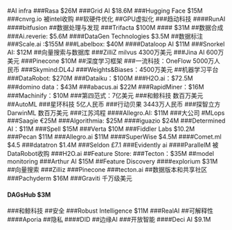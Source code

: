 #AI infra
###Rasa $26M
###Grid AI $18.6M
###Hugging Face $15M
###cnvrg.io 被intel收购
##软硬件优化
##GPU虚拟化
###趋动科技
####RunAI 
####bitfusion
##数据处理与发现
###Trifacta $100M
#### $31M
##数据合成
###Ai.reverie: $5.6M
####DataGen Technologies $3.5M
##数据标注
###Scale.ai :$155M 
###Labelbox: $40M
####Dataloop AI $11M
###Snorkel AI: $12M
##向量搜索与数据库
###ZilliZ milvus 4300万美元
###Jina AI 600万美元
###Pinecone $10M
##深度学习框架
###一流科技：OneFlow 5000万人民币
###Skymind:DL4J
###Weights&Biases：4500万美元
##机器学习平台
###DataRobot: $270M 
###Dataiku：$100M
###H2O.ai：$72.5M
###domino data：$43M
###abacus.ai $22M 
###RapidMiner：$16M
###Machinify：$10M
###第四范式：7亿美元
###和鲸科技 数百万美元
##AutoML
###星环科技 5亿人民币
###行动贝果 3443万人民币
###探智立方 DarwinML 数百万美元
###江苏鸿程
####Allegro.AI: $11M
###大公司
#MLops
###Saagie €25M
###Algorithmia: $25M
####iguazio $24M
###Determined AI：$11M
###Spell $15M
###Verta $10M
###Fiddler Labs $10.2M
###Pecan $11M
###Allegro.ai  $11M
####SuperWise $4.5M
####Comet.ml $4.5
###datatron $1.4M
###Seldon £7.1
###Evidently ai
####ParallelM 被DataRobot收购
###H2O.ai
##Feature Store:
###Tecton：$35M
##model monitoring
###Arthur AI $15M
##Feature Discovery
####explorium $31M
##向量搜索
###Zilliz
###Pinecone
###tecton.ai
##数据版本和共享社区
###Pachyderm $16M
###Graviti 千万级美元
#### DAGsHub $3M
###和鲸科技
##安全
###Robust Intelligence $11M
###RealAI
##可解释性
####Aporia
##隐私
####DID
##边缘AI
###开放智能
####Deci AI $9.1M 
